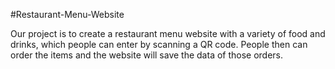 #Restaurant-Menu-Website

Our project is to create a restaurant menu website with a variety of food and drinks, which people can enter by scanning a QR code. People then can order the items and the website will save the data of those orders.

